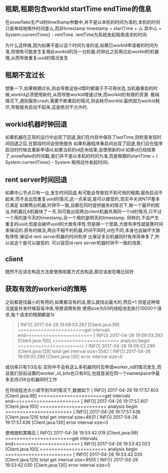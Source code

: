 ## 租期,租期包含workId startTime endTime的信息
在snowflake生产id的timeStamp参数中,并不是以本机的时间为准的,本机的时间只是单纯地用作时间差△,而非timestamp
timestamp = startTime + △
其中△ = System.currentTime() - rentTime.  rentTime为系统发起租用请求的时间.

为什么这样做,因为如果不是以这个时间为准的话,如果已workId申请者的时间为准,则很有可能发生复用此workId的另一台机器,时钟比之前用过此workId的机器慢,从而导致重复uuid的情况发生



## 租期不宜过长
想象一下,如果租期过长,则会导致这些id暂时都属于不可用状态,当机器重启的时候,workId必须使用新的,从而导致workId增速过快,而workId的有限的资源.
极端情况下,遇到服务crash,需要不断重启的情况,则会耗尽workId.最终因为workId耗尽,导致服务启动不起来,这是绝对不允许的.



## workId机器时钟回退
如果机器在正常的运行中出现了回退,我们在内存中保存了lastTime,则检查发现时间回退之后,在那段时间会拒绝服务
如果机器程序重启间出现了回退,我们会在程序启动的时候去重新申请id,如果当前的id还未结束,会使用新的id
如果id已经结束了,snowflake的时间戳,我们并不是以本机的时间为准,而是租期的startTime +  ( System.currentTime() - System.租用动作发起时间).

## rent server时间回退
如果中心节点只有一台,发生时间回退,有可能会导致找不到可用的租期,服务启动不起来,而不会出现重复uuid的情况,这一点来说,是可以接受的,现实中关闭NTP基本已满足
如果两台机器,时钟不一致,且都在同时提供服务的情况下,做一个最坏的假设,B机器比A机器快了一天.则可能出现两台client机器共用同一个id的情况,只不过一个用的是今天的timestamp,另一个用的是明天的timestamp.
同样的,不会产生重复的uuid,但是会破坏uuid的大致有序性.但是换一个思路,大致有序性就是靠时间来保证的.原有的做法,两台不相干的机器,时间不同时,id也不同,本身也会破坏大致有序性.保证id rent server机器的时间有序
比保证多台机器同时有序简单多了,所以说这个是可以接受的.
可以容忍id rent server机器时钟不一致的场景.

## client
既然不应该在构造方法里使用阻塞方式去构造,那应该放在哪比较好


## 获取有效的workerid的策略
之前都是找最小的有用的,如果都没有的话,那么就找出最大的,然后+1
但是这种情况就是并发时候容易冲突,导致调用失败
使用size为50的线程池去执行10000个请求,每个请求的租期都是1s


> [ INFO] 2017-04-26 19:09:03.287 [Client.java:99] =======================get intervals end=======================
> [ INFO] 2017-04-26 19:09:03.293 [Client.java:100] =======================  analysis begin =======================
> [ INFO] 2017-04-26 19:09:03.299 [Client.java:129] total get interval size=3582
> [ INFO] 2017-04-26 19:09:03.299 [Client.java:130] error interval size=0


成功率只有1/3左右
实际中不会有这么多机器同时去申请worker_id的情况发生,而且我们目前设置的worker_id_bits也只有8位,也就是说在同一个namespace中最多支持256台机器同时工作

在将线程池大小调节到10的情况下,数据如下
[ INFO] 2017-04-26 19:17:57.403 [Client.java:99] =======================get intervals end=======================
[ INFO] 2017-04-26 19:17:57.407 [Client.java:100] =======================  analysis begin =======================
[ INFO] 2017-04-26 19:17:57.436 [Client.java:129] total get interval size=4831
[ INFO] 2017-04-26 19:17:57.436 [Client.java:130] error interval size=0


使用随机策略后
[ INFO] 2017-04-26 19:53:42.019 [Client.java:99] =======================get intervals end=======================
[ INFO] 2017-04-26 19:53:42.023 [Client.java:100] =======================  analysis begin =======================
[ INFO] 2017-04-26 19:53:42.030 [Client.java:129] total get interval size=9555
[ INFO] 2017-04-26 19:53:42.030 [Client.java:130] error interval size=0
